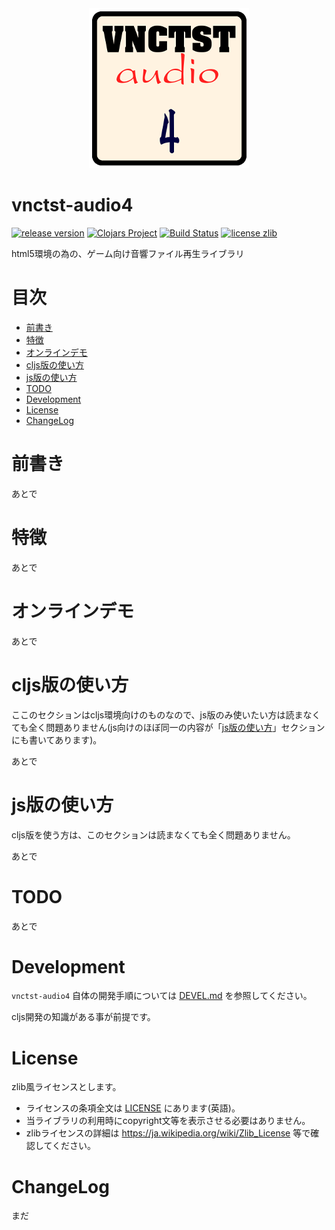 <div align="center"><img src="https://github.com/ayamada/vnctst-audio4/raw/master/img/logo.png" /></div>


# vnctst-audio4

[![release version](https://img.shields.io/github/release/ayamada/vnctst-audio4.svg)](https://github.com/ayamada/vnctst-audio4/releases)
[![Clojars Project](https://img.shields.io/clojars/v/jp.ne.tir/vnctst-audio4.svg)](https://clojars.org/jp.ne.tir/vnctst-audio4)
[![Build Status](https://travis-ci.org/ayamada/vnctst-audio4.svg?branch=master)](https://travis-ci.org/ayamada/vnctst-audio4)
[![license zlib](https://img.shields.io/badge/license-zlib-blue.svg)](LICENSE)

html5環境の為の、ゲーム向け音響ファイル再生ライブラリ


# 目次

- [前書き](#前書き)
- [特徴](#特徴)
- [オンラインデモ](#オンラインデモ)
- [cljs版の使い方](#cljs版の使い方)
- [js版の使い方](#js版の使い方)
- [TODO](#todo)
- [Development](#development)
- [License](#license)
- [ChangeLog](#changelog)


# 前書き

あとで


# 特徴

あとで


# オンラインデモ

あとで


# cljs版の使い方

ここのセクションはcljs環境向けのものなので、js版のみ使いたい方は読まなくても全く問題ありません(js向けのほぼ同一の内容が「[js版の使い方](#js版の使い方)」セクションにも書いてあります)。

あとで


# js版の使い方

cljs版を使う方は、このセクションは読まなくても全く問題ありません。

あとで


# TODO

あとで


# Development

`vnctst-audio4` 自体の開発手順については [DEVEL.md](DEVEL.md) を参照してください。

cljs開発の知識がある事が前提です。


# License

zlib風ライセンスとします。

- ライセンスの条項全文は [LICENSE](LICENSE) にあります(英語)。
- 当ライブラリの利用時にcopyright文等を表示させる必要はありません。
- zlibライセンスの詳細は https://ja.wikipedia.org/wiki/Zlib_License 等で確認してください。


# ChangeLog

<!--
- 0.1.0-SNAPSHOT (XXXX-XX-XX 次リリース予定)
    - ？？？
-->

まだ

